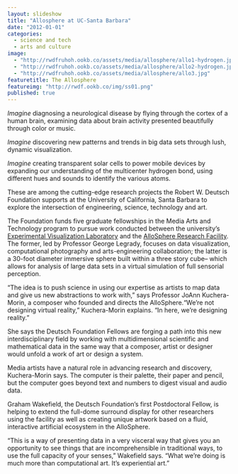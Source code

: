 ```yaml
---
layout: slideshow
title: "Allosphere at UC-Santa Barbara"
date: "2012-01-01"
categories: 
  - science and tech
  - arts and culture
image: 
  - "http://rwdfruhoh.ookb.co/assets/media/allosphere/allo1-hydrogen.jpg"
  - "http://rwdfruhoh.ookb.co/assets/media/allosphere/allo2-hydrogen.jpg"
  - "http://rwdfruhoh.ookb.co/assets/media/allosphere/allo3.jpg"
featuretitle: The Allosphere
featureimg: "http://rwdf.ookb.co/img/ss01.png"
published: true
---
```


_Imagine_ diagnosing a neurological disease by flying through the cortex of a human brain, examining data about brain activity presented beautifully through color or music.

_Imagine_ discovering new patterns and trends in big data sets through lush, dynamic visualization.

_Imagine_ creating transparent solar cells to power mobile devices by expanding our understanding of the multicenter hydrogen bond, using different hues and sounds to identify the various atoms.

These are among the cutting-edge research projects the Robert W. Deutsch Foundation supports at the University of California, Santa Barbara to explore the intersection of engineering, science, technology and art.

The Foundation funds five graduate fellowships in the Media Arts and Technology program to pursue work conducted between the university’s [Experimental Visualization Laboratory][EVL] and the [AlloSphere Research Facility][ARF]. The former, led by Professor George Legrady, focuses on data visualization, computational photography and arts-engineering collaboration; the latter is a 30-foot diameter immersive sphere built within a three story cube– which allows for analysis of large data sets in a virtual simulation of full sensorial perception.  

“The idea is to push science in using our expertise as artists to map data and give us new abstractions to work with,” says Professor JoAnn Kuchera-Morin, a composer who founded and directs the AlloSphere.“We’re not designing virtual reality,” Kuchera-Morin explains. “In here, we’re designing reality.”

She says the Deutsch Foundation Fellows are forging a path into this new interdisciplinary field by working with multidimensional scientific and mathematical data in the same way that a composer, artist or designer would unfold a work of art or design a system.

Media artists have a natural role in advancing research and discovery, Kuchera-Morin says. The computer is their palette, their paper and pencil, but the computer goes beyond text and numbers to digest visual and audio data.

Graham Wakefield, the Deutsch Foundation’s first Postdoctoral Fellow, is helping to extend the full-dome surround display for other researchers using the facility as well as creating unique artwork based on a fluid, interactive artificial ecosystem in the AlloSphere.

“This is a way of presenting data in a very visceral way that gives you an opportunity to see things that are incomprehensible in traditional ways, to use the full capacity of your senses,” Wakefield says. “What we’re doing is much more than computational art. It’s experiential art.”

[EVL]: http://vislab.mat.ucsb.edu/
[ARF]: http://www.allosphere.ucsb.edu/
